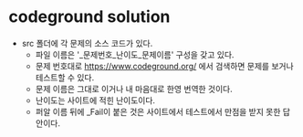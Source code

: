 # codeground solution

* src 폴더에 각 문제의 소스 코드가 있다.
    - 파일 이름은  '_문제번호_난이도_문제이름' 구성을 갖고 있다.
    - 문제 번호대로 https://www.codeground.org/ 에서 검색하면 문제를 보거나 테스트할 수 있다.
    - 문제 이름은 그대로 이거나 내 마음대로 한영 번역한 것이다.
    - 난이도는 사이트에 적힌 난이도이다.
    - 퍼알 이름 뒤에 _Fail이 붙은 것은 사이트에서 테스트에서 만점을 받지 못한 답안이다.